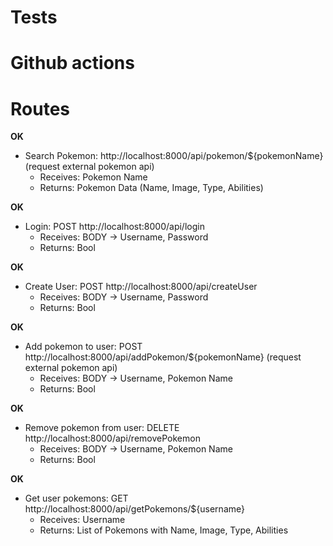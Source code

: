 # Tests

# Github actions

# Routes

**OK**
- Search Pokemon: http://localhost:8000/api/pokemon/${pokemonName} (request external pokemon api)
  - Receives: Pokemon Name
  - Returns: Pokemon Data (Name, Image, Type, Abilities)

**OK**
- Login: POST http://localhost:8000/api/login
  - Receives: BODY -> Username, Password 
  - Returns: Bool

**OK**
- Create User: POST http://localhost:8000/api/createUser
  - Receives: BODY -> Username, Password
  - Returns: Bool

**OK**
- Add pokemon to user: POST http://localhost:8000/api/addPokemon/${pokemonName} (request external pokemon api)
  - Receives: BODY -> Username, Pokemon Name
  - Returns: Bool

**OK**
- Remove pokemon from user: DELETE http://localhost:8000/api/removePokemon
  - Receives: BODY -> Username, Pokemon Name
  - Returns: Bool

**OK**
- Get user pokemons: GET http://localhost:8000/api/getPokemons/${username}
  - Receives: Username
  - Returns: List of Pokemons with Name, Image, Type, Abilities